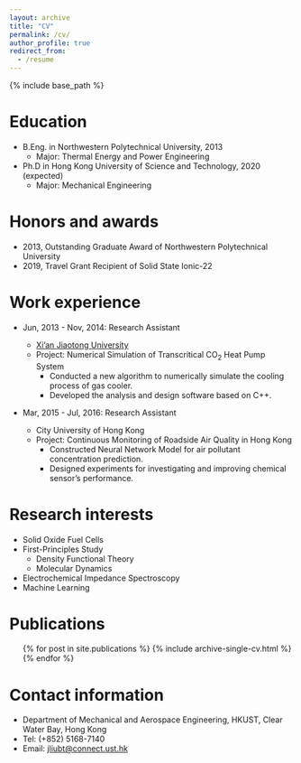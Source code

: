 ```yaml
---
layout: archive
title: "CV"
permalink: /cv/
author_profile: true
redirect_from:
  - /resume
---
```


{% include base_path %}

Education
======
* B.Eng. in Northwestern Polytechnical University, 2013
  * Major: Thermal Energy and Power Engineering
* Ph.D in Hong Kong University of Science and Technology, 2020 (expected)
  * Major: Mechanical Engineering
  
Honors and awards
======
* 2013, Outstanding Graduate Award of Northwestern Polytechnical University
* 2019, Travel Grant Recipient of Solid State Ionic-22
  
Work experience
======
* Jun, 2013 - Nov, 2014: Research Assistant
  * [Xi’an Jiaotong University](http://www.xjtu.edu.cn/)
  * Project: Numerical Simulation of Transcritical CO<sub>2</sub> Heat Pump System
    * Conducted a new algorithm to numerically simulate the cooling process of gas cooler.
    * Developed the analysis and design software based on C++.

* Mar, 2015 - Jul, 2016: Research Assistant
  * City University of Hong Kong
  <!---* Supervisor: Professor Zhi Ning
  --->
  * Project: Continuous Monitoring of Roadside Air Quality in Hong Kong
    * Constructed Neural Network Model for air pollutant concentration prediction.
    * Designed experiments for investigating and improving chemical sensor’s performance.
  
Research interests
======
* Solid Oxide Fuel Cells
* First-Principles Study
  * Density Functional Theory
  * Molecular Dynamics
* Electrochemical Impedance Spectroscopy
* Machine Learning
  
Publications
======
  <ul>{% for post in site.publications %}
    {% include archive-single-cv.html %}
  {% endfor %}</ul>
  
<!---Talks
#======
#  <ul>{% for post in site.talks %}
#    {% include archive-single-talk-cv.html %}
#  {% endfor %}</ul>
#  
Teaching
======
  <ul>{% for post in site.teaching %}
    {% include archive-single-cv.html %}
  {% endfor %}</ul>
--->
  
Contact information
======
* Department of Mechanical and Aerospace Engineering, HKUST, Clear Water Bay, Hong Kong
* Tel: (+852) 5168-7140
* Email: jliubt@connect.ust.hk

